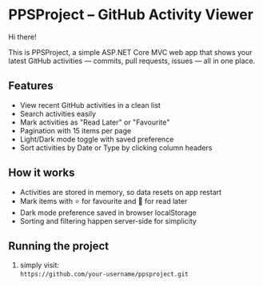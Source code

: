 # PPSProject – GitHub Activity Viewer

Hi there!

This is PPSProject, a simple ASP.NET Core MVC web app that shows your latest GitHub activities — commits, pull requests, issues — all in one place.

## Features

- View recent GitHub activities in a clean list  
- Search activities easily  
- Mark activities as "Read Later" or "Favourite"  
- Pagination with 15 items per page  
- Light/Dark mode toggle with saved preference  
- Sort activities by Date or Type by clicking column headers  

## How it works

- Activities are stored in memory, so data resets on app restart  
- Mark items with ⭐ for favourite and 📑 for read later  
- Dark mode preference saved in browser localStorage  
- Sorting and filtering happen server-side for simplicity  

## Running the project

1. simply visit:  
   `https://github.com/your-username/ppsproject.git`  

